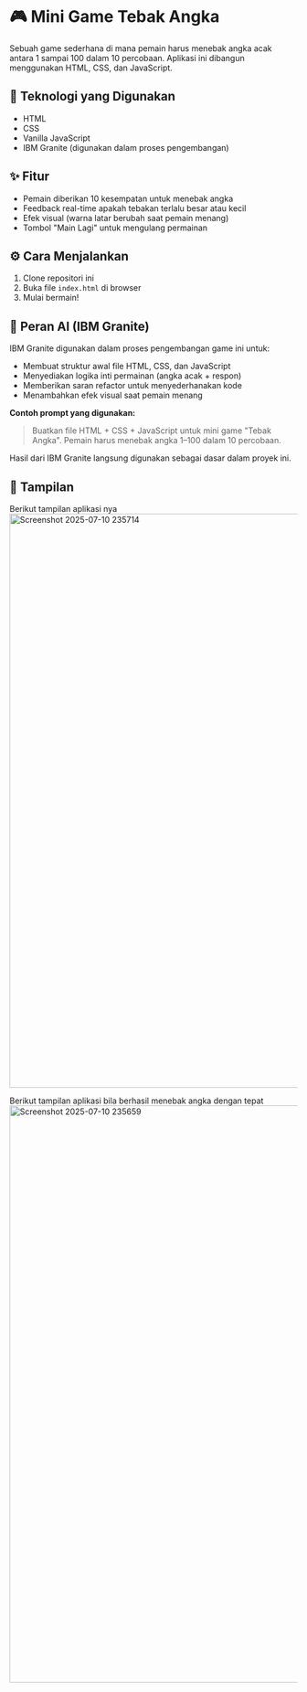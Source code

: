 # 🎮 Mini Game Tebak Angka

Sebuah game sederhana di mana pemain harus menebak angka acak antara 1 sampai 100 dalam 10 percobaan. Aplikasi ini dibangun menggunakan HTML, CSS, dan JavaScript.

## 🔧 Teknologi yang Digunakan
- HTML
- CSS
- Vanilla JavaScript
- IBM Granite (digunakan dalam proses pengembangan)

## ✨ Fitur
- Pemain diberikan 10 kesempatan untuk menebak angka
- Feedback real-time apakah tebakan terlalu besar atau kecil
- Efek visual (warna latar berubah saat pemain menang)
- Tombol "Main Lagi" untuk mengulang permainan

## ⚙️ Cara Menjalankan
1. Clone repositori ini
2. Buka file `index.html` di browser
3. Mulai bermain!

## 🤖 Peran AI (IBM Granite)
IBM Granite digunakan dalam proses pengembangan game ini untuk:
- Membuat struktur awal file HTML, CSS, dan JavaScript
- Menyediakan logika inti permainan (angka acak + respon)
- Memberikan saran refactor untuk menyederhanakan kode
- Menambahkan efek visual saat pemain menang

**Contoh prompt yang digunakan:**
> Buatkan file HTML + CSS + JavaScript untuk mini game "Tebak Angka". Pemain harus menebak angka 1–100 dalam 10 percobaan.

Hasil dari IBM Granite langsung digunakan sebagai dasar dalam proyek ini.

## 📸 Tampilan
Berikut tampilan aplikasi nya
<img width="1919" height="1005" alt="Screenshot 2025-07-10 235714" src="https://github.com/user-attachments/assets/7422c560-783f-4959-b9a0-5678a476c2cd" />

Berikut tampilan aplikasi bila berhasil menebak angka dengan tepat
<img width="1916" height="1010" alt="Screenshot 2025-07-10 235659" src="https://github.com/user-attachments/assets/9518abbf-e134-451c-a59b-4c91a7fe7200" />



